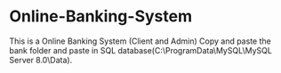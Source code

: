 # Online-Banking-System
This is a Online Banking System (Client and Admin)
Copy and paste the bank folder and paste in SQL database(C:\ProgramData\MySQL\MySQL Server 8.0\Data).
